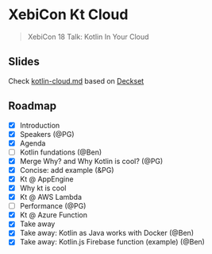 # XebiCon Kt Cloud

> XebiCon 18 Talk: Kotlin In Your Cloud

## Slides

Check [kotlin-cloud.md](kotlin-cloud.md) based on [Deckset](https://www.deckset.com/)

## Roadmap

- [x] Introduction
- [x] Speakers (@PG)
- [x] Agenda
- [ ] Kotlin fundations (@Ben)
- [x] Merge Why? and Why Kotlin is cool? (@PG)
- [x] Concise: add example (&PG)
- [x] Kt @ AppEngine
- [x] Why kt is cool
- [x] Kt @ AWS Lambda
- [ ] Performance (@PG)
- [x] Kt @ Azure Function
- [x] Take away
- [x] Take away: Kotlin as Java works with Docker (@Ben)
- [x] Take away: Kotlin.js Firebase function (example) (@Ben)
